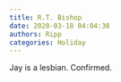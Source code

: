 ```yaml
---
title: R.T. Bishop
date: 2020-03-18 04:04:30
authors: Ripp
categories: Holiday
---
```


 Jay is a lesbian.
Confirmed.